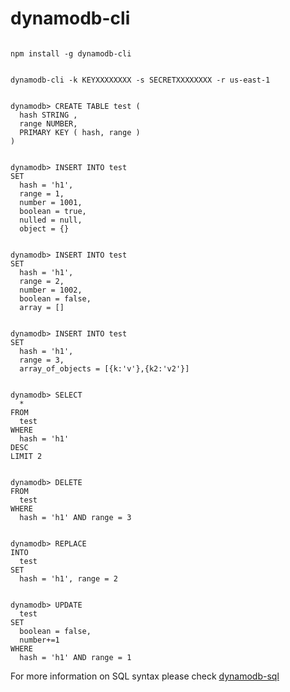 # dynamodb-cli

```

npm install -g dynamodb-cli

```


```

dynamodb-cli -k KEYXXXXXXXX -s SECRETXXXXXXXX -r us-east-1

```

```

dynamodb> CREATE TABLE test ( 
  hash STRING , 
  range NUMBER, 
  PRIMARY KEY ( hash, range ) 
)

```

```

dynamodb> INSERT INTO test 
SET 
  hash = 'h1', 
  range = 1, 
  number = 1001, 
  boolean = true, 
  nulled = null, 
  object = {}

```

```

dynamodb> INSERT INTO test 
SET 
  hash = 'h1', 
  range = 2, 
  number = 1002, 
  boolean = false, 
  array = []

```

```

dynamodb> INSERT INTO test 
SET 
  hash = 'h1', 
  range = 3, 
  array_of_objects = [{k:'v'},{k2:'v2'}]

```

```

dynamodb> SELECT 
  * 
FROM 
  test 
WHERE 
  hash = 'h1' 
DESC 
LIMIT 2

```

```

dynamodb> DELETE 
FROM 
  test 
WHERE 
  hash = 'h1' AND range = 3

```

```

dynamodb> REPLACE 
INTO 
  test 
SET 
  hash = 'h1', range = 2

```

```

dynamodb> UPDATE 
  test 
SET 
  boolean = false, 
  number+=1 
WHERE 
  hash = 'h1' AND range = 1

```

For more information on SQL syntax please check [dynamodb-sql](https://www.npmjs.com/package/dynamodb-sql)
